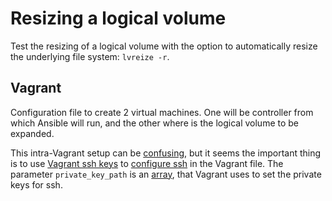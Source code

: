 # Resizing a logical volume

Test the resizing of a logical volume with the option to automatically resize the underlying file system: `lvreize -r`.

## Vagrant

Configuration file to create 2 virtual machines. One will be controller from which Ansible will run, and the other where is the logical volume to be expanded.

This intra-Vagrant setup can be [confusing](https://stackoverflow.com/questions/27005400/vagrant-multiple-machines-inter-ssh-key-authentication), but it seems the important thing is to use [Vagrant ssh keys](https://github.com/hashicorp/vagrant/tree/master/keys) to [configure ssh](https://www.vagrantup.com/docs/vagrantfile/ssh_settings.html) in the Vagrant file. The parameter `private_key_path` is an [array](https://ermaker.github.io/blog/2015/11/18/change-insecure-key-to-my-own-key-on-vagrant.html), that Vagrant uses to set the private keys for ssh.


